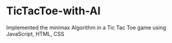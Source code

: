 # TicTacToe-with-AI
Implemented the minimax Algorithm in a Tic Tac Toe game using JavaScript, HTML, CSS
